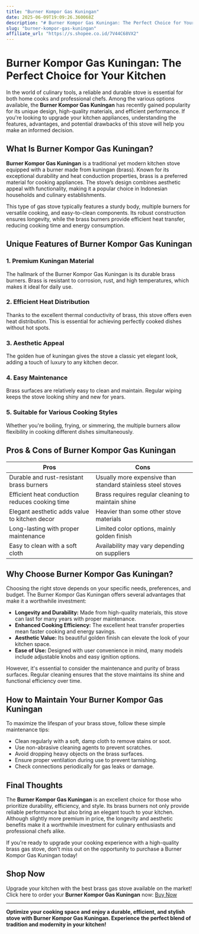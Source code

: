 ```yaml
---
title: "Burner Kompor Gas Kuningan"
date: 2025-06-09T19:09:26.360068Z
description: "# Burner Kompor Gas Kuningan: The Perfect Choice for Your Kitchen..."
slug: "burner-kompor-gas-kuningan"
affiliate_url: "https://s.shopee.co.id/7V44C68VX2"
---
```

# Burner Kompor Gas Kuningan: The Perfect Choice for Your Kitchen

In the world of culinary tools, a reliable and durable stove is essential for both home cooks and professional chefs. Among the various options available, the **Burner Kompor Gas Kuningan** has recently gained popularity for its unique design, high-quality materials, and efficient performance. If you're looking to upgrade your kitchen appliances, understanding the features, advantages, and potential drawbacks of this stove will help you make an informed decision.

## What Is Burner Kompor Gas Kuningan?

**Burner Kompor Gas Kuningan** is a traditional yet modern kitchen stove equipped with a burner made from kuningan (brass). Known for its exceptional durability and heat conduction properties, brass is a preferred material for cooking appliances. The stove’s design combines aesthetic appeal with functionality, making it a popular choice in Indonesian households and culinary establishments.

This type of gas stove typically features a sturdy body, multiple burners for versatile cooking, and easy-to-clean components. Its robust construction ensures longevity, while the brass burners provide efficient heat transfer, reducing cooking time and energy consumption.

## Unique Features of Burner Kompor Gas Kuningan

### 1. Premium Kuningan Material
The hallmark of the Burner Kompor Gas Kuningan is its durable brass burners. Brass is resistant to corrosion, rust, and high temperatures, which makes it ideal for daily use.

### 2. Efficient Heat Distribution
Thanks to the excellent thermal conductivity of brass, this stove offers even heat distribution. This is essential for achieving perfectly cooked dishes without hot spots.

### 3. Aesthetic Appeal
The golden hue of kuningan gives the stove a classic yet elegant look, adding a touch of luxury to any kitchen decor.

### 4. Easy Maintenance
Brass surfaces are relatively easy to clean and maintain. Regular wiping keeps the stove looking shiny and new for years.

### 5. Suitable for Various Cooking Styles
Whether you're boiling, frying, or simmering, the multiple burners allow flexibility in cooking different dishes simultaneously.

## Pros & Cons of Burner Kompor Gas Kuningan

| **Pros** | **Cons** |
| --- | --- |
| Durable and rust-resistant brass burners | Usually more expensive than standard stainless steel stoves |
| Efficient heat conduction reduces cooking time | Brass requires regular cleaning to maintain shine |
| Elegant aesthetic adds value to kitchen decor | Heavier than some other stove materials |
| Long-lasting with proper maintenance | Limited color options, mainly golden finish |
| Easy to clean with a soft cloth | Availability may vary depending on suppliers |

## Why Choose Burner Kompor Gas Kuningan?

Choosing the right stove depends on your specific needs, preferences, and budget. The Burner Kompor Gas Kuningan offers several advantages that make it a worthwhile investment:

- **Longevity and Durability:** Made from high-quality materials, this stove can last for many years with proper maintenance.
- **Enhanced Cooking Efficiency:** The excellent heat transfer properties mean faster cooking and energy savings.
- **Aesthetic Value:** Its beautiful golden finish can elevate the look of your kitchen space.
- **Ease of Use:** Designed with user convenience in mind, many models include adjustable knobs and easy ignition options.

However, it's essential to consider the maintenance and purity of brass surfaces. Regular cleaning ensures that the stove maintains its shine and functional efficiency over time.

## How to Maintain Your Burner Kompor Gas Kuningan

To maximize the lifespan of your brass stove, follow these simple maintenance tips:

- Clean regularly with a soft, damp cloth to remove stains or soot.
- Use non-abrasive cleaning agents to prevent scratches.
- Avoid dropping heavy objects on the brass surfaces.
- Ensure proper ventilation during use to prevent tarnishing.
- Check connections periodically for gas leaks or damage.

## Final Thoughts

The **Burner Kompor Gas Kuningan** is an excellent choice for those who prioritize durability, efficiency, and style. Its brass burners not only provide reliable performance but also bring an elegant touch to your kitchen. Although slightly more premium in price, the longevity and aesthetic benefits make it a worthwhile investment for culinary enthusiasts and professional chefs alike.

If you're ready to upgrade your cooking experience with a high-quality brass gas stove, don’t miss out on the opportunity to purchase a Burner Kompor Gas Kuningan today!

## Shop Now

Upgrade your kitchen with the best brass gas stove available on the market! Click here to order your **Burner Kompor Gas Kuningan** now: [Buy Now](https://s.shopee.co.id/7V44C68VX2)

---

**Optimize your cooking space and enjoy a durable, efficient, and stylish stove with Burner Kompor Gas Kuningan. Experience the perfect blend of tradition and modernity in your kitchen!**